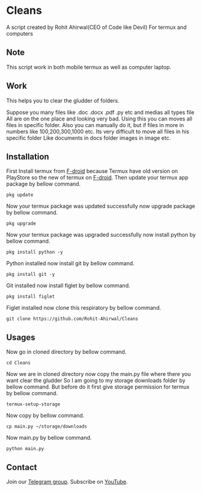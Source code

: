 # Cleans
A script created by Rohit Ahirwal(CEO of Code like Devil)
For termux and computers
## Note
This script work in both mobile termux as well as computer laptop.

## Work
This helps you to clear the gludder of folders.

Suppose you many files like .doc .docx .pdf .py etc and medias all types file 
All are on the one place and looking very bad.
Using this you can moves all files in specific folder.
Also you can manually do it, but if files in more in numbers like 100,200,300,1000 etc.
Its very difficult to move all files in his specific folder
Like documents in docs folder images in image etc.
## Installation
First Install termux from [F-droid](https://f-droid.org/en/packages/com.termux/) because
Termux have old version on PlayStore so the new
of termux on [F-droid](https://f-droid.org/en/packages/com.termux/).
Then update your termux app package by bellow command.
```
pkg update
```
Now your termux package was updated successfully now upgrade package by
bellow command.
```
pkg upgrade
```
Now your termux package was upgraded successfully now install python by
bellow command.
```
pkg install python -y
```
Python installed now install git by bellow command.
```
pkg install git -y
```
Git installed now install figlet by bellow command.
```
pkg install figlet
```
Figlet installed now clone this respiratory by bellow command.
```
git clone https://github.com/Rohit-Ahirwal/Cleans
```
## Usages
Now go in cloned directory by bellow command.
```
cd Cleans
```
Now we are in cloned directory now copy the main.py file where there you want clear the gludder
So I am going to my storage downloads folder by bellow command.
But before do it first give storage permission for termux by bellow command.
```
termux-setup-storage
```
Now copy by bellow command.
```
cp main.py ~/storage/downloads
```
Now main.py by bellow command.
```
python main.py
```
## Contact
Join our [Telegram group](https://t.me/CodelikeDevil).
Subscribe on [YouTube](https://youtube.com/channel/UCEU1w2bNs4GoAbRQH6WjjFQ).
